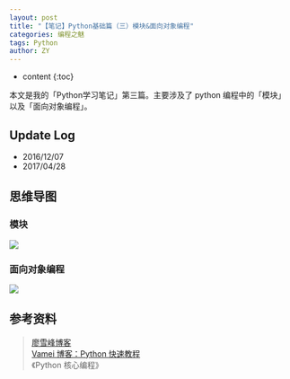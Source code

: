 ```yaml
---
layout: post
title: "【笔记】Python基础篇（三）模块&面向对象编程"
categories: 编程之魅
tags: Python
author: ZY
---
```


* content
{:toc}

本文是我的「Python学习笔记」第三篇。主要涉及了 python 编程中的「模块」以及「面向对象编程」。




## Update Log
- 2016/12/07
- 2017/04/28

## 思维导图

### 模块
![](https://raw.githubusercontent.com/woaielf/woaielf.github.io/master/_posts/Pic/1612/161207-1.png)

### 面向对象编程
![](https://raw.githubusercontent.com/woaielf/woaielf.github.io/master/_posts/Pic/1612/161207-2.png)



## 参考资料
> [廖雪峰博客](http://www.liaoxuefeng.com/wiki/001374738125095c955c1e6d8bb493182103fac9270762a000) <br>
[Vamei 博客：Python 快速教程](http://www.cnblogs.com/vamei/archive/2012/09/13/2682778.html) <br>
《Python 核心编程》


